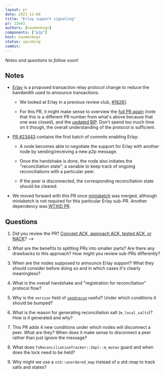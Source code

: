```yaml
---
layout: pr
date: 2021-12-08
title: "Erlay support signaling"
pr: 23443
authors: [naumenkogs]
components: ["p2p"]
host: naumenkogs
status: upcoming
commit:
---
```


_Notes and questions to follow soon!_

## Notes

* [Erlay](https://arxiv.org/abs/1905.10518) is a proposed transaction relay protocol change to reduce the bandwidth used to
  announce transactions.

  - We looked at Erlay in a previous review club, [#18261](/18261).

  - For this PR, it might make sense to overview the [full PR again](https://github.com/bitcoin/bitcoin/pull/21515)
    (note that this is a different PR number from what's above because that one was closed), and
    the [updated BIP](https://github.com/naumenkogs/bips/blob/bip_0330_updates/bip-0330.mediawiki).
    Don't spend too much time on it though, the overall understanding of the protocol is sufficient.

* [PR #23443](https://github.com/bitcoin/bitcoin/pull/23443) contains the first batch of commits enabling Erlay:

  - A node becomes able to negotiate the support for Erlay with another node by sending/receiving
    a new p2p message.

  - Once the handshake is done, the node also initiates the "reconciliation state", a variable to
    keep track of ongoing reconciliations with a particular peer.

  - If the peer is disconnected, the corresponding reconciliation state should be cleared.

* We moved forward with this PR once [minisketch](https://bitcoinops.org/en/topics/minisketch/) was
  merged, although minisketch is not required for this particular Erlay sub-PR. Another dependency
  was [WTXID PR](https://bitcoincore.reviews/18044).

## Questions

1. Did you review the PR? [Concept ACK, approach ACK, tested ACK, or NACK](https://github.com/bitcoin/bitcoin/blob/master/CONTRIBUTING.md#peer-review)?
-->

2. What are the benefits to splitting PRs into smaller parts? Are there any drawbacks to this
   approach? How might you review sub-PRs differently?

3. When are the nodes supposed to announce Erlay support? What they should consider before doing
   so and in which cases it's clearly meaningless?

4. What is the overall handshake and "registration for reconciliation" protocol flow?

5. Why is the `version` field of [`sendrecon`](https://github.com/naumenkogs/bips/blob/bip_0330_updates/bip-0330.mediawiki#sendrecon) useful? Under which conditions it should be bumped?

6. What is the reason for generating reconciliation salt (`m_local_salts`)? How is it generated
   and why?

7. This PR adds 4 new conditions under which nodes will disconnect a peer. What are they?
When does it make sense to disconnect a peer rather than just ignore the message?

8. What does `TxReconciliationTracker::Impl::m_mutex` guard and when does the lock need to be held?

9. Why might we use a `std::unordered_map` instead of a std::map to track salts and states?

<!-- TODO: After meeting, uncomment and add meeting log between the irc tags
## Meeting Log

{% irc %}
{% endirc %}
-->
